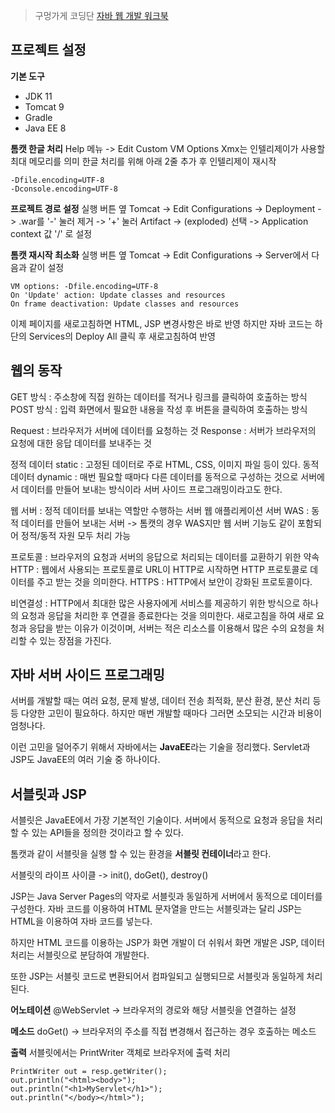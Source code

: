 ﻿
> 구멍가게 코딩단 [자바 웹 개발 워크북](http://www.yes24.com/Product/Goods/111136639)

## 프로젝트 설정

**기본 도구**
- JDK 11
- Tomcat 9
- Gradle
- Java EE 8

**톰캣 한글 처리**
Help 메뉴 -> Edit Custom VM Options
Xmx는 인텔리제이가 사용할 최대 메모리를 의미
한글 처리를 위해 아래 2줄 추가 후 인텔리제이 재시작
```
-Dfile.encoding=UTF-8
-Dconsole.encoding=UTF-8
```

**프로젝트 경로 설정**
실행 버튼 옆 Tomcat
-> Edit Configurations
-> Deployment
-> .war를 '-' 눌러 제거
-> '+' 눌러 Artifact
-> (exploded) 선택
-> Application context 값 '/' 로 설정

**톰캣 재시작 최소화**
실행 버튼 옆 Tomcat
-> Edit Configurations
-> Server에서 다음과 같이 설정
```
VM options: -Dfile.encoding=UTF-8
On 'Update' action: Update classes and resources
On frame deactivation: Update classes and resources
```
이제 페이지를 새로고침하면 HTML, JSP 변경사항은 바로 반영
하지만 자바 코드는 하단의 Services의 Deploy All 클릭 후 새로고침하여 반영

## 웹의 동작
GET 방식 : 주소창에 직접 원하는 데이터를 적거나 링크를 클릭하여 호출하는 방식
POST  방식 : 입력 화면에서 필요한 내용을 작성 후 버튼을 클릭하여 호출하는 방식

Request : 브라우저가 서버에 데이터를 요청하는 것
Response : 서버가 브라우저의 요청에 대한 응답 데이터를 보내주는 것

정적 데이터 static : 고정된 데이터로 주로 HTML, CSS, 이미지 파일 등이 있다.
동적 데이터 dynamic : 매번 필요할 때마다 다른 데이터를 동적으로 구성하는 것으로 서버에서 데이터를 만들어 보내는 방식이라 서버 사이드 프로그래밍이라고도 한다.

웹 서버 : 정적 데이터를 보내는 역할만 수행하는 서버
웹 애플리케이션 서버 WAS : 동적 데이터를 만들어 보내는 서버
-> 톰캣의 경우 WAS지만 웹 서버 기능도 같이 포함되어 정적/동적 자원 모두 처리 가능

프로토콜 : 브라우저의 요청과 서버의 응답으로 처리되는 데이터를 교환하기 위한 약속
HTTP : 웹에서 사용되는 프로토콜로 URL이 HTTP로 시작하면 HTTP 프로토콜로 데이터를 주고 받는 것을 의미한다.
HTTPS : HTTP에서 보안이 강화된 프로토콜이다.

비연결성 : HTTP에서 최대한 많은 사용자에게 서비스를 제공하기 위한 방식으로 하나의 요청과 응답을 처리한 후 연결을 종료한다는 것을 의미한다. 새로고침을 하여 새로 요청과 응답을 받는 이유가 이것이며, 서버는 적은 리소스를 이용해서 많은 수의 요청을 처리할 수 있는 장점을 가진다.

## 자바 서버 사이드 프로그래밍
 서버를 개발할 때는 여러 요청, 문제 발생, 데이터 전송 최적화, 분산 환경, 분산 처리 등등 다양한 고민이 필요하다. 하지만 매번 개발할 때마다 그러면 소모되는 시간과 비용이 엄청나다.

이런 고민을 덜어주기 위해서 자바에서는 **JavaEE**라는 기술을 정리했다.
Servlet과 JSP도 JavaEE의 여러 기술 중 하나이다.

## 서블릿과 JSP
서블릿은 JavaEE에서 가장 기본적인 기술이다. 서버에서 동적으로 요청과 응답을 처리할 수 있는 API들을 정의한 것이라고 할 수 있다.

톰캣과 같이 서블릿을 실행 할 수 있는 환경을 **서블릿 컨테이너**라고 한다.

서블릿의 라이프 사이클 -> init(), doGet(), destroy()

JSP는 Java Server Pages의 약자로 서블릿과 동일하게 서버에서 동적으로 데이터를 구성한다. 자바 코드를 이용하여 HTML 문자열을 만드는 서블릿과는 달리 JSP는 HTML을 이용하여 자바 코드를 넣는다.

하지만 HTML 코드를 이용하는 JSP가 화면 개발이 더 쉬워서 화면 개발은 JSP, 데이터 처리는 서블릿으로 분담하여 개발한다.

또한 JSP는 서블릿 코드로 변환되어서 컴파일되고 실행되므로 서블릿과 동일하게 처리된다.

**어노테이션**
@WebServlet -> 브라우저의 경로와 해당 서블릿을 연결하는 설정

**메소드**
doGet() -> 브라우저의 주소를 직접 변경해서 접근하는 경우 호출하는 메소드

**출력**
서블릿에서는 PrintWriter 객체로 브라우저에 출력 처리
```
PrintWriter out = resp.getWriter();  
out.println("<html><body>");  
out.println("<h1>MyServlet</h1>");  
out.println("</body></html>");
```
